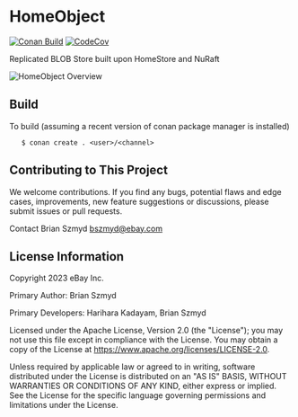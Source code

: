 # HomeObject
[![Conan Build](https://github.com/eBay/homeobject/actions/workflows/conan_build.yml/badge.svg?branch=main)](https://github.com/eBay/homeobject/actions/workflows/conan_build.yml)
[![CodeCov](https://codecov.io/gh/eBay/HomeObject/branch/main/graph/badge.svg)](https://codecov.io/gh/eBay/HomeObject)

Replicated BLOB Store built upon HomeStore and NuRaft

![HomeObject Overview](doc/imgs/homeobject.png)

## Build
To build (assuming a recent version of conan package manager is installed)
```
   $ conan create . <user>/<channel>
```

## Contributing to This Project
We welcome contributions. If you find any bugs, potential flaws and edge cases, improvements, new feature suggestions or discussions, please submit issues or pull requests.

Contact
Brian Szmyd bszmyd@ebay.com

## License Information
Copyright 2023 eBay Inc.

Primary Author: Brian Szmyd

Primary Developers: Harihara Kadayam, Brian Szmyd

Licensed under the Apache License, Version 2.0 (the "License"); you may not use this file except in compliance with the License. You may obtain a copy of the License at https://www.apache.org/licenses/LICENSE-2.0.

Unless required by applicable law or agreed to in writing, software distributed under the License is distributed on an "AS IS" BASIS, WITHOUT WARRANTIES OR CONDITIONS OF ANY KIND, either express or implied. See the License for the specific language governing permissions and limitations under the License.
